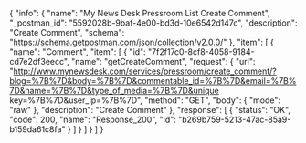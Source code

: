 {
  "info": {
    "name": "My News Desk Pressroom List Create Comment",
    "_postman_id": "5592028b-9baf-4e00-bd3d-10e6542d147c",
    "description": "Create Comment",
    "schema": "https://schema.getpostman.com/json/collection/v2.0.0/"
  },
  "item": [
    {
      "name": "Comment",
      "item": [
        {
          "id": "7f2f17c0-8cf8-4058-9184-cd7e2df3eecc",
          "name": "getCreateComment",
          "request": {
            "url": "http://www.mynewsdesk.com/services/pressroom/create_comment/?blog=%7B%7D&body=%7B%7D&commentable_id=%7B%7D&email=%7B%7D&name=%7B%7D&type_of_media=%7B%7D&unique key=%7B%7D&user_ip=%7B%7D",
            "method": "GET",
            "body": {
              "mode": "raw"
            },
            "description": "Create Comment"
          },
          "response": [
            {
              "status": "OK",
              "code": 200,
              "name": "Response_200",
              "id": "b269b759-5213-47ac-85a9-b159da61c8fa"
            }
          ]
        }
      ]
    }
  ]
}